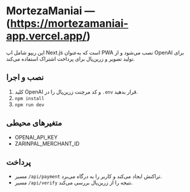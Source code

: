 # MortezaManiai — (https://mortezamaniai-app.vercel.app/)

این ریپو شامل اپ Next.js است که به‌عنوان PWA نصب می‌شود و از OpenAI برای تولید تصویر و زرین‌پال برای پرداخت اشتراک استفاده می‌کند.

## نصب و اجرا
1. کلید OpenAI و کد مرچنت زرین‌پال را در `.env` قرار بدهید.
2. `npm install`
3. `npm run dev`

## متغیرهای محیطی
- OPENAI_API_KEY
- ZARINPAL_MERCHANT_ID

## پرداخت
- مسیر `/api/payment` تراکنش ایجاد می‌کند و کاربر را به درگاه می‌برد.
- مسیر `/api/verify` نتیجه را از زرین‌پال بررسی می‌کند.
